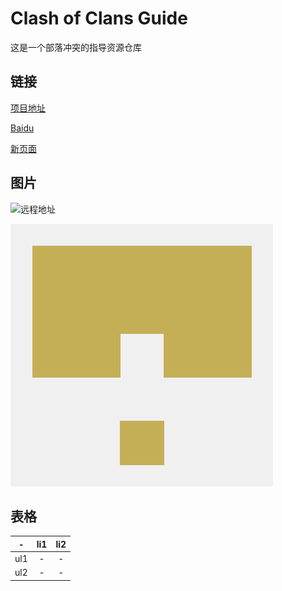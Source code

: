 # Clash of Clans Guide

这是一个部落冲突的指导资源仓库

## 链接

[项目地址](https://github.com/hushenghao/coc-guide-resource)

[Baidu](http://www.baidu.com)

[新页面](./Page1.md)

## 图片

![远程地址](https://avatars2.githubusercontent.com/u/28776451)

![本地地址](./resource/img_local.png)

## 表格

|-|li1|li2|
|:-:|:-:|:-:|
|ul1|-|-|
|ul2|-|-|
